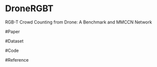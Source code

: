 # DroneRGBT
RGB-T Crowd Counting from Drone: A Benchmark and MMCCN Network

#Paper





#Dataset






#Code




#Reference
